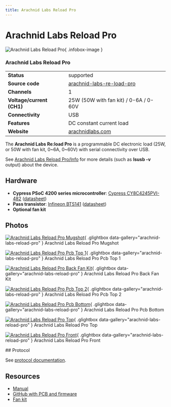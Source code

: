 ```yaml
---
title: Arachnid Labs Reload Pro
---
```


# Arachnid Labs Reload Pro

<div class="infobox" markdown>

![Arachnid Labs Reload Pro](./img/Arachnid_Labs_ReLoad_Pro_-_Mugshot.png){ .infobox-image }

### Arachnid Labs Reload Pro

| | |
|---|---|
| **Status** | supported |
| **Source code** | [arachnid-labs-re-load-pro](https://github.com/OpenTraceLab/OpenTraceCapture/tree/main/src/hardware/arachnid-labs-re-load-pro) |
| **Channels** | 1 |
| **Voltage/current (CH1)** | 25W (50W with fan kit) / 0-6A / 0-60V |
| **Connectivity** | USB |
| **Features** | DC constant current load |
| **Website** | [arachnidlabs.com](http://www.arachnidlabs.com/reload-pro) |

</div>

The **Arachnid Labs Re:load Pro** is a programmable DC electronic load (25W, or 50W with fan kit, 0~6A, 0~60V) with serial connectivity over USB.

See [Arachnid Labs Reload Pro/Info](https://sigrok.org/wiki/Arachnid_Labs_Reload_Pro/Info) for more details (such as **lsusb -v** output) about the device.

## Hardware
- **Cypress PSoC 4200 series microcontroller**: [Cypress CY8C4245PVI-482](http://www.cypress.com/part/cy8c4245pvi-482) ([datasheet](http://www.cypress.com/file/138656/download))
- **Pass transistor**: [Infineon BTS141](https://www.infineon.com/cms/en/product/power/smart-low-side-and-high-side-switches/automotive-smart-low-side-switch-hitfet/BTS141/productType.html?productType=db3a30443a06def4013ab74184b1278c) ([datasheet](https://www.infineon.com/dgdl/Infineon-BTS141-DS-v01_00-EN.pdf?fileId=5546d46259d9a4bf015a84e19f937577))
- **Optional fan kit**

## Photos

<div class="photo-grid" markdown>

[![Arachnid Labs Reload Pro Mugshot](./img/Arachnid_Labs_ReLoad_Pro_-_Mugshot.png)](./img/Arachnid_Labs_ReLoad_Pro_-_Mugshot.png "Arachnid Labs Reload Pro Mugshot"){ .glightbox data-gallery="arachnid-labs-reload-pro" }
<span class="caption">Arachnid Labs Reload Pro Mugshot</span>

[![Arachnid Labs Reload Pro Pcb Top 1](./img/Arachnid_Labs_ReLoad_Pro_-_PCB_Top_1.jpg)](./img/Arachnid_Labs_ReLoad_Pro_-_PCB_Top_1.jpg "Arachnid Labs Reload Pro Pcb Top 1"){ .glightbox data-gallery="arachnid-labs-reload-pro" }
<span class="caption">Arachnid Labs Reload Pro Pcb Top 1</span>

[![Arachnid Labs Reload Pro Back Fan Kit](./img/Arachnid_Labs_ReLoad_Pro_-_Back_Fan_Kit.jpg)](./img/Arachnid_Labs_ReLoad_Pro_-_Back_Fan_Kit.jpg "Arachnid Labs Reload Pro Back Fan Kit"){ .glightbox data-gallery="arachnid-labs-reload-pro" }
<span class="caption">Arachnid Labs Reload Pro Back Fan Kit</span>

[![Arachnid Labs Reload Pro Pcb Top 2](./img/Arachnid_Labs_ReLoad_Pro_-_PCB_Top_2.jpg)](./img/Arachnid_Labs_ReLoad_Pro_-_PCB_Top_2.jpg "Arachnid Labs Reload Pro Pcb Top 2"){ .glightbox data-gallery="arachnid-labs-reload-pro" }
<span class="caption">Arachnid Labs Reload Pro Pcb Top 2</span>

[![Arachnid Labs Reload Pro Pcb Bottom](./img/Arachnid_Labs_ReLoad_Pro_-_PCB_Bottom.jpg)](./img/Arachnid_Labs_ReLoad_Pro_-_PCB_Bottom.jpg "Arachnid Labs Reload Pro Pcb Bottom"){ .glightbox data-gallery="arachnid-labs-reload-pro" }
<span class="caption">Arachnid Labs Reload Pro Pcb Bottom</span>

[![Arachnid Labs Reload Pro Top](./img/Arachnid_Labs_ReLoad_Pro_-_Top.jpg)](./img/Arachnid_Labs_ReLoad_Pro_-_Top.jpg "Arachnid Labs Reload Pro Top"){ .glightbox data-gallery="arachnid-labs-reload-pro" }
<span class="caption">Arachnid Labs Reload Pro Top</span>

[![Arachnid Labs Reload Pro Front](./img/Arachnid_Labs_ReLoad_Pro_-_Front.jpg)](./img/Arachnid_Labs_ReLoad_Pro_-_Front.jpg "Arachnid Labs Reload Pro Front"){ .glightbox data-gallery="arachnid-labs-reload-pro" }
<span class="caption">Arachnid Labs Reload Pro Front</span>

</div>
## Protocol

See [protocol documentation](http://www.arachnidlabs.com/reload-pro/usb-interface).

## Resources
- [Manual](https://github.com/arachnidlabs/reload-pro/raw/master/User%20Manual.pdf)
- [GitHub with PCB and firmware](https://github.com/arachnidlabs/reload-pro/)
- [Fan kit](http://www.arachnidlabs.com/reload-pro/fan-kit)

